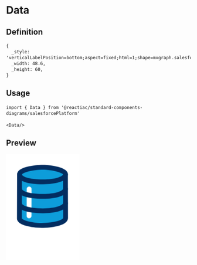 # Data

## Definition

```
{
  _style: 'verticalLabelPosition=bottom;aspect=fixed;html=1;shape=mxgraph.salesforce.data;',
  _width: 48.6,
  _height: 60,
}
```

## Usage

```
import { Data } from '@reactiac/standard-components-diagrams/salesforcePlatform'

<Data/>
```

## Preview

<img src="./data.png" width="200"/>
